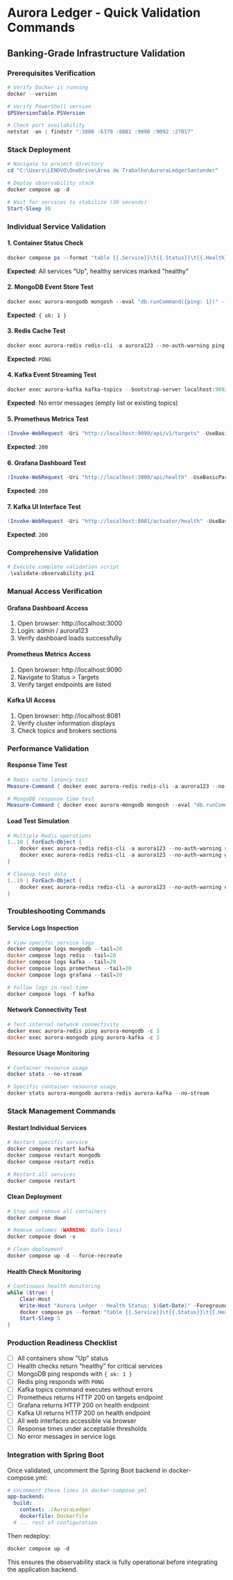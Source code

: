 # Aurora Ledger - Quick Validation Commands

## Banking-Grade Infrastructure Validation

### Prerequisites Verification
```powershell
# Verify Docker is running
docker --version

# Verify PowerShell version
$PSVersionTable.PSVersion

# Check port availability
netstat -an | findstr ":3000 :6379 :8081 :9090 :9092 :27017"
```

### Stack Deployment
```powershell
# Navigate to project directory
cd "C:\Users\LENOVO\OneDrive\Área de Trabalho\AuroraLedgerSantander"

# Deploy observability stack
docker compose up -d

# Wait for services to stabilize (30 seconds)
Start-Sleep 30
```

### Individual Service Validation

#### 1. Container Status Check
```powershell
docker compose ps --format "table {{.Service}}\t{{.Status}}\t{{.Health}}"
```
**Expected**: All services "Up", healthy services marked "healthy"

#### 2. MongoDB Event Store Test
```powershell
docker exec aurora-mongodb mongosh --eval "db.runCommand({ping: 1})" --quiet
```
**Expected**: `{ ok: 1 }`

#### 3. Redis Cache Test
```powershell
docker exec aurora-redis redis-cli -a aurora123 --no-auth-warning ping
```
**Expected**: `PONG`

#### 4. Kafka Event Streaming Test
```powershell
docker exec aurora-kafka kafka-topics --bootstrap-server localhost:9092 --list
```
**Expected**: No error messages (empty list or existing topics)

#### 5. Prometheus Metrics Test
```powershell
(Invoke-WebRequest -Uri "http://localhost:9090/api/v1/targets" -UseBasicParsing).StatusCode
```
**Expected**: `200`

#### 6. Grafana Dashboard Test
```powershell
(Invoke-WebRequest -Uri "http://localhost:3000/api/health" -UseBasicParsing).StatusCode
```
**Expected**: `200`

#### 7. Kafka UI Interface Test
```powershell
(Invoke-WebRequest -Uri "http://localhost:8081/actuator/health" -UseBasicParsing).StatusCode
```
**Expected**: `200`

### Comprehensive Validation
```powershell
# Execute complete validation script
.\validate-observability.ps1
```

### Manual Access Verification

#### Grafana Dashboard Access
1. Open browser: http://localhost:3000
2. Login: admin / aurora123
3. Verify dashboard loads successfully

#### Prometheus Metrics Access
1. Open browser: http://localhost:9090
2. Navigate to Status > Targets
3. Verify target endpoints are listed

#### Kafka UI Access
1. Open browser: http://localhost:8081
2. Verify cluster information displays
3. Check topics and brokers sections

### Performance Validation

#### Response Time Test
```powershell
# Redis cache latency test
Measure-Command { docker exec aurora-redis redis-cli -a aurora123 --no-auth-warning ping }

# MongoDB response time test
Measure-Command { docker exec aurora-mongodb mongosh --eval "db.runCommand({ping: 1})" --quiet }
```

#### Load Test Simulation
```powershell
# Multiple Redis operations
1..10 | ForEach-Object { 
    docker exec aurora-redis redis-cli -a aurora123 --no-auth-warning set "test$_" "value$_"
    docker exec aurora-redis redis-cli -a aurora123 --no-auth-warning get "test$_"
}

# Cleanup test data
1..10 | ForEach-Object { 
    docker exec aurora-redis redis-cli -a aurora123 --no-auth-warning del "test$_"
}
```

### Troubleshooting Commands

#### Service Logs Inspection
```powershell
# View specific service logs
docker compose logs mongodb --tail=20
docker compose logs redis --tail=20
docker compose logs kafka --tail=20
docker compose logs prometheus --tail=20
docker compose logs grafana --tail=20

# Follow logs in real-time
docker compose logs -f kafka
```

#### Network Connectivity Test
```powershell
# Test internal network connectivity
docker exec aurora-redis ping aurora-mongodb -c 3
docker exec aurora-mongodb ping aurora-kafka -c 3
```

#### Resource Usage Monitoring
```powershell
# Container resource usage
docker stats --no-stream

# Specific container resource usage
docker stats aurora-mongodb aurora-redis aurora-kafka --no-stream
```

### Stack Management Commands

#### Restart Individual Services
```powershell
# Restart specific service
docker compose restart kafka
docker compose restart mongodb
docker compose restart redis

# Restart all services
docker compose restart
```

#### Clean Deployment
```powershell
# Stop and remove all containers
docker compose down

# Remove volumes (WARNING: Data loss)
docker compose down -v

# Clean deployment
docker compose up -d --force-recreate
```

#### Health Check Monitoring
```powershell
# Continuous health monitoring
while ($true) {
    Clear-Host
    Write-Host "Aurora Ledger - Health Status: $(Get-Date)" -ForegroundColor Green
    docker compose ps --format "table {{.Service}}\t{{.Status}}\t{{.Health}}"
    Start-Sleep 5
}
```

### Production Readiness Checklist

- [ ] All containers show "Up" status
- [ ] Health checks return "healthy" for critical services
- [ ] MongoDB ping responds with `{ ok: 1 }`
- [ ] Redis ping responds with `PONG`
- [ ] Kafka topics command executes without errors
- [ ] Prometheus returns HTTP 200 on targets endpoint
- [ ] Grafana returns HTTP 200 on health endpoint
- [ ] Kafka UI returns HTTP 200 on health endpoint
- [ ] All web interfaces accessible via browser
- [ ] Response times under acceptable thresholds
- [ ] No error messages in service logs

### Integration with Spring Boot

Once validated, uncomment the Spring Boot backend in docker-compose.yml:

```yaml
# Uncomment these lines in docker-compose.yml
app-backend:
  build:
    context: ./AuroraLedger
    dockerfile: Dockerfile
  # ... rest of configuration
```

Then redeploy:
```powershell
docker compose up -d
```

This ensures the observability stack is fully operational before integrating the application backend.